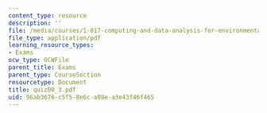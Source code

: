 ```yaml
---
content_type: resource
description: ''
file: /media/courses/1-017-computing-and-data-analysis-for-environmental-applications-fall-2003/96ab3676c5f58e6ca08ea3e43f46f465_quiz00_3.pdf
file_type: application/pdf
learning_resource_types:
- Exams
ocw_type: OCWFile
parent_title: Exams
parent_type: CourseSection
resourcetype: Document
title: quiz00_3.pdf
uid: 96ab3676-c5f5-8e6c-a08e-a3e43f46f465
---
```

